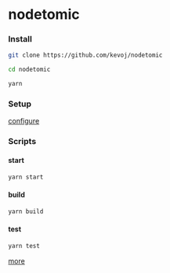 # nodetomic

### Install

```bash
git clone https://github.com/kevoj/nodetomic
```

```bash
cd nodetomic
```

```bash
yarn
```

### Setup

[configure](https://kevoj.github.io/nodetomic/setup)

### Scripts

#### start

```bash
yarn start
```

#### build

```bash
yarn build
```

#### test

```bash
yarn test
```

[more](https://kevoj.github.io/nodetomic/scripts)
